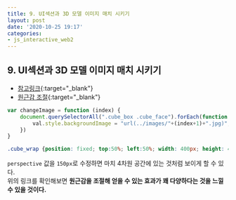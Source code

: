 ```yaml
---
title: 9. UI섹션과 3D 모델 이미지 매치 시키기
layout: post
date: '2020-10-25 19:17'
categories:
- js_interactive_web2
---
```


## 9. UI섹션과 3D 모델 이미지 매치 시키기

* [참고링크](https://hyungju-lee.github.io/hyungju-lee-interactions/interactive-web2/study/section10/step4/index.html){:target="_blank"}
* [원근감 조절](https://hyungju-lee.github.io/hyungju-lee-interactions/interactive-web2/study/section10/step2/index2.html){:target="_blank"}

```javascript
var changeImage = function (index) {
    document.querySelectorAll(".cube_box .cube_face").forEach(function (val, i) {
        val.style.backgroundImage = "url(../images/"+(index+1)+".jpg)";
    })
}
```

```css
.cube_wrap {position: fixed; top:50%; left:50%; width: 400px; height: 400px; perspective: 150px; transform: translate(-50%, -50%)}
```

`perspective` 값을 `150px`로 수정하면 마치 4차원 공간에 있는 것처럼 보이게 할 수 있다.  
위의 링크를 확인해보면 **원근감을 조절해 얻을 수 있는 효과가 꽤 다양하다는 것을 느낄 수 있을 것이다.**